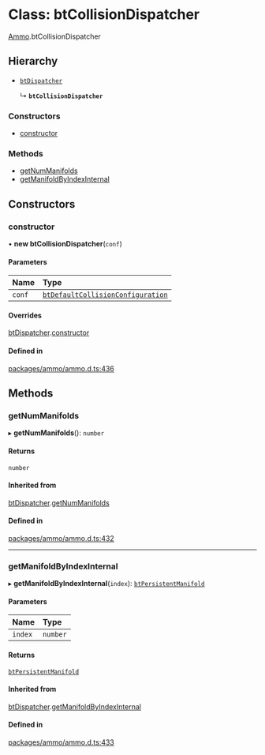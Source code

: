 # Class: btCollisionDispatcher

[Ammo](../modules/Ammo.md).btCollisionDispatcher

## Hierarchy

- [`btDispatcher`](Ammo.btDispatcher.md)

  ↳ **`btCollisionDispatcher`**

### Constructors

- [constructor](Ammo.btCollisionDispatcher.md#constructor)

### Methods

- [getNumManifolds](Ammo.btCollisionDispatcher.md#getnummanifolds)
- [getManifoldByIndexInternal](Ammo.btCollisionDispatcher.md#getmanifoldbyindexinternal)

## Constructors

### constructor

• **new btCollisionDispatcher**(`conf`)

#### Parameters

| Name | Type |
| :------ | :------ |
| `conf` | [`btDefaultCollisionConfiguration`](Ammo.btDefaultCollisionConfiguration.md) |

#### Overrides

[btDispatcher](Ammo.btDispatcher.md).[constructor](Ammo.btDispatcher.md#constructor)

#### Defined in

[packages/ammo/ammo.d.ts:436](https://github.com/Orillusion/orillusion/blob/main/packages/ammo/ammo.d.ts#L436)

## Methods

### getNumManifolds

▸ **getNumManifolds**(): `number`

#### Returns

`number`

#### Inherited from

[btDispatcher](Ammo.btDispatcher.md).[getNumManifolds](Ammo.btDispatcher.md#getnummanifolds)

#### Defined in

[packages/ammo/ammo.d.ts:432](https://github.com/Orillusion/orillusion/blob/main/packages/ammo/ammo.d.ts#L432)

___

### getManifoldByIndexInternal

▸ **getManifoldByIndexInternal**(`index`): [`btPersistentManifold`](Ammo.btPersistentManifold.md)

#### Parameters

| Name | Type |
| :------ | :------ |
| `index` | `number` |

#### Returns

[`btPersistentManifold`](Ammo.btPersistentManifold.md)

#### Inherited from

[btDispatcher](Ammo.btDispatcher.md).[getManifoldByIndexInternal](Ammo.btDispatcher.md#getmanifoldbyindexinternal)

#### Defined in

[packages/ammo/ammo.d.ts:433](https://github.com/Orillusion/orillusion/blob/main/packages/ammo/ammo.d.ts#L433)
